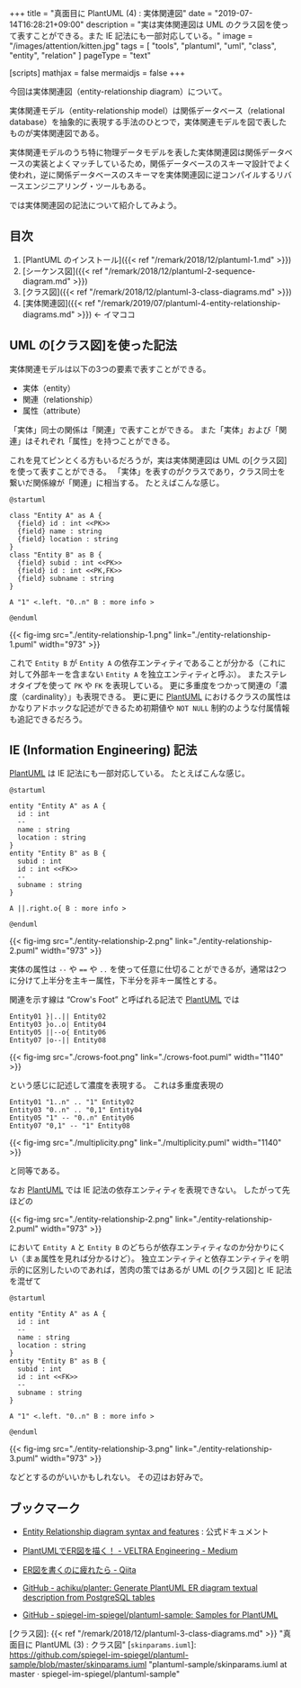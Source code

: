 +++
title = "真面目に PlantUML (4) : 実体関連図"
date =  "2019-07-14T16:28:21+09:00"
description = "実は実体関連図は UML のクラス図を使って表すことができる。また IE 記法にも一部対応している。"
image = "/images/attention/kitten.jpg"
tags = [ "tools", "plantuml", "uml", "class", "entity", "relation" ]
pageType = "text"

[scripts]
  mathjax = false
  mermaidjs = false
+++

今回は実体関連図（entity-relationship diagram）について。

実体関連モデル（entity-relationship model）は関係データベース（relational database）を抽象的に表現する手法のひとつで，実体関連モデルを図で表したものが実体関連図である。

実体関連モデルのうち特に物理データモデルを表した実体関連図は関係データベースの実装とよくマッチしているため，関係データベースのスキーマ設計でよく使われ，逆に関係データベースのスキーマを実体関連図に逆コンパイルするリバースエンジニアリング・ツールもある。

では実体関連図の記法について紹介してみよう。

## 目次

1. [PlantUML のインストール]({{< ref "/remark/2018/12/plantuml-1.md" >}})
1. [シーケンス図]({{< ref "/remark/2018/12/plantuml-2-sequence-diagram.md" >}})
1. [クラス図]({{< ref "/remark/2018/12/plantuml-3-class-diagrams.md" >}})
1. [実体関連図]({{< ref "/remark/2019/07/plantuml-4-entity-relationship-diagrams.md" >}}) ← イマココ

## UML の[クラス図]を使った記法

実体関連モデルは以下の3つの要素で表すことができる。

- 実体（entity）
- 関連（relationship）
- 属性（attribute）

「実体」同士の関係は「関連」で表すことができる。
また「実体」および「関連」はそれぞれ「属性」を持つことができる。

これを見てピンとくる方もいるだろうが，実は実体関連図は UML の[クラス図]を使って表すことができる。
「実体」を表すのがクラスであり，クラス同士を繋いだ関係線が「関連」に相当する。
たとえばこんな感じ。

```text
@startuml

class "Entity A" as A {
  {field} id : int <<PK>>
  {field} name : string
  {field} location : string
}
class "Entity B" as B {
  {field} subid : int <<PK>>
  {field} id : int <<PK,FK>>
  {field} subname : string
}

A "1" <.left. "0..n" B : more info >

@enduml
```

{{< fig-img src="./entity-relationship-1.png" link="./entity-relationship-1.puml" width="973" >}}

これで `Entity B` が `Entity A` の依存エンティティであることが分かる（これに対して外部キーを含まない `Entity A` を独立エンティティと呼ぶ）。
またステレオタイプを使って `PK` や `FK` を表現している。
更に多重度をつかって関連の「濃度（cardinality）」も表現できる。
更に更に [PlantUML] におけるクラスの属性はかなりアドホックな記述ができるため初期値や `NOT NULL` 制約のような付属情報も追記できるだろう。

## IE (Information Engineering) 記法

[PlantUML] は IE 記法にも一部対応している。
たとえばこんな感じ。

```text
@startuml

entity "Entity A" as A {
  id : int
  --
  name : string
  location : string
}
entity "Entity B" as B {
  subid : int
  id : int <<FK>>
  --
  subname : string
}

A ||.right.o{ B : more info >

@enduml
```

{{< fig-img src="./entity-relationship-2.png" link="./entity-relationship-2.puml" width="973" >}}

実体の属性は `--` や `==` や `..` を使って任意に仕切ることができるが，通常は2つに分けて上半分を主キー属性，下半分を非キー属性とする。

関連を示す線は “Crow's Foot” と呼ばれる記法で [PlantUML] では

```text
Entity01 }|..|| Entity02
Entity03 }o..o| Entity04
Entity05 ||--o{ Entity06
Entity07 |o--|| Entity08
```

{{< fig-img src="./crows-foot.png" link="./crows-foot.puml" width="1140" >}}

という感じに記述して濃度を表現する。
これは多重度表現の

```text
Entity01 "1..n" .. "1" Entity02
Entity03 "0..n" .. "0,1" Entity04
Entity05 "1" -- "0..n" Entity06
Entity07 "0,1" -- "1" Entity08
```

{{< fig-img src="./multiplicity.png" link="./multiplicity.puml" width="1140" >}}

と同等である。

なお [PlantUML] では IE 記法の依存エンティティを表現できない。
したがって先ほどの

{{< fig-img src="./entity-relationship-2.png" link="./entity-relationship-2.puml" width="973" >}}

において `Entity A` と `Entity B` のどちらが依存エンティティなのか分かりにくい（まぁ属性を見れば分かるけど）。
独立エンティティと依存エンティティを明示的に区別したいのであれば，苦肉の策ではあるが UML の[クラス図]と IE 記法を混ぜて

```text
@startuml

entity "Entity A" as A {
  id : int
  --
  name : string
  location : string
}
entity "Entity B" as B {
  subid : int
  id : int <<FK>>
  --
  subname : string
}

A "1" <.left. "0..n" B : more info >

@enduml
```

{{< fig-img src="./entity-relationship-3.png" link="./entity-relationship-3.puml" width="973" >}}

などとするのがいいかもしれない。
その辺はお好みで。

## ブックマーク

- [Entity Relationship diagram syntax and features](http://plantuml.com/ie-diagram) : 公式ドキュメント
- [PlantUMLでER図を描く！ - VELTRA Engineering - Medium](https://medium.com/veltra-engineering/how-to-draw-er-diagram-with-plantuml-86ec2095645e)
- [ER図を書くのに疲れたら - Qiita](https://qiita.com/genzouw/items/23cd0119715403e6e110)
- [GitHub - achiku/planter: Generate PlantUML ER diagram textual description from PostgreSQL tables](https://github.com/achiku/planter)

- [GitHub - spiegel-im-spiegel/plantuml-sample: Samples for PlantUML](https://github.com/spiegel-im-spiegel/plantuml-sample)

[PlantUML]: http://plantuml.com/ "Open-source tool that uses simple textual descriptions to draw UML diagrams."
[クラス図]: {{< ref "/remark/2018/12/plantuml-3-class-diagrams.md" >}} "真面目に PlantUML (3) : クラス図"
[`skinparams.iuml`]: https://github.com/spiegel-im-spiegel/plantuml-sample/blob/master/skinparams.iuml "plantuml-sample/skinparams.iuml at master · spiegel-im-spiegel/plantuml-sample"
